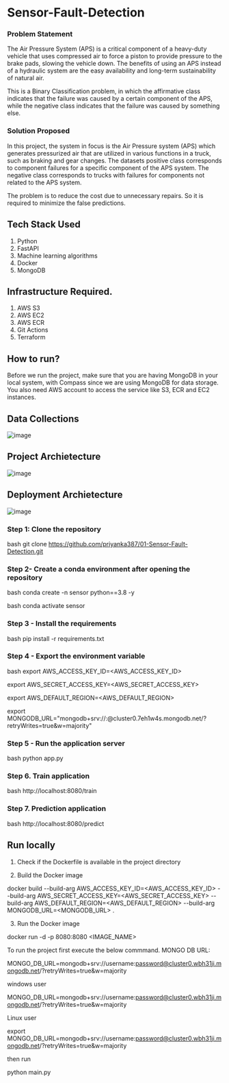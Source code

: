# Sensor-Fault-Detection

### Problem Statement
The Air Pressure System (APS) is a critical component of a heavy-duty vehicle that uses compressed air to force a piston to provide pressure to the brake pads, slowing the vehicle down. The benefits of using an APS instead of a hydraulic system are the easy availability and long-term sustainability of natural air.

This is a Binary Classification problem, in which the affirmative class indicates that the failure was caused by a certain component of the APS, while the negative class
indicates that the failure was caused by something else.

### Solution Proposed 
In this project, the system in focus is the Air Pressure system (APS) which generates pressurized air that are utilized in various functions in a truck, such as braking and gear changes. The datasets positive class corresponds to component failures for a specific component of the APS system. The negative class corresponds to trucks with failures for components not related to the APS system.

The problem is to reduce the cost due to unnecessary repairs. So it is required to minimize the false predictions.
## Tech Stack Used
1. Python 
2. FastAPI 
3. Machine learning algorithms
4. Docker
5. MongoDB

## Infrastructure Required.

1. AWS S3
2. AWS EC2
3. AWS ECR
4. Git Actions
5. Terraform

## How to run?
Before we run the project, make sure that you are having MongoDB in your local system, with Compass since we are using MongoDB for data storage. You also need AWS account to access the service like S3, ECR and EC2 instances.

## Data Collections
![image](https://user-images.githubusercontent.com/57321948/193536736-5ccff349-d1fb-486e-b920-02ad7974d089.png)


## Project Archietecture
![image](https://user-images.githubusercontent.com/57321948/193536768-ae704adc-32d9-4c6c-b234-79c152f756c5.png)


## Deployment Archietecture
![image](https://user-images.githubusercontent.com/57321948/193536973-4530fe7d-5509-4609-bfd2-cd702fc82423.png)


### Step 1: Clone the repository
bash
git clone https://github.com/priyanka387/01-Sensor-Fault-Detection.git


### Step 2- Create a conda environment after opening the repository

bash
conda create -n sensor python==3.8 -y


bash
conda activate sensor


### Step 3 - Install the requirements
bash
pip install -r requirements.txt


### Step 4 - Export the environment variable
bash
export AWS_ACCESS_KEY_ID=<AWS_ACCESS_KEY_ID>

export AWS_SECRET_ACCESS_KEY=<AWS_SECRET_ACCESS_KEY>

export AWS_DEFAULT_REGION=<AWS_DEFAULT_REGION>

export MONGODB_URL="mongodb+srv://<username>:<password>@cluster0.7eh1w4s.mongodb.net/?retryWrites=true&w=majority"



### Step 5 - Run the application server
bash
python app.py


### Step 6. Train application
bash
http://localhost:8080/train



### Step 7. Prediction application
bash
http://localhost:8080/predict



## Run locally

1. Check if the Dockerfile is available in the project directory

2. Build the Docker image

docker build --build-arg AWS_ACCESS_KEY_ID=<AWS_ACCESS_KEY_ID> --build-arg AWS_SECRET_ACCESS_KEY=<AWS_SECRET_ACCESS_KEY> --build-arg AWS_DEFAULT_REGION=<AWS_DEFAULT_REGION> --build-arg MONGODB_URL=<MONGODB_URL> . 



3. Run the Docker image

docker run -d -p 8080:8080 <IMAGE_NAME>


To run the project  first execute the below commmand.
MONGO DB URL: 

MONGO_DB_URL=mongodb+srv://username:password@cluster0.wbh31ji.mongodb.net/?retryWrites=true&w=majority


windows user


MONGO_DB_URL=mongodb+srv://username:password@cluster0.wbh31ji.mongodb.net/?retryWrites=true&w=majority


Linux user


export MONGO_DB_URL=mongodb+srv://username:password@cluster0.wbh31ji.mongodb.net/?retryWrites=true&w=majority

then run 

python main.py
